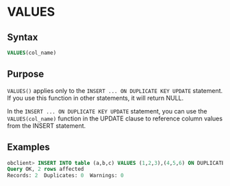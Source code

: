 # VALUES

## Syntax

```sql
VALUES(col_name)
```

## Purpose

`VALUES()` applies only to the `INSERT ... ON DUPLICATE KEY UPDATE` statement. If you use this function in other statements, it will return NULL.

In the `INSERT ... ON DUPLICATE KEY UPDATE` statement, you can use the `VALUES(col_name)` function in the UPDATE clause to reference column values from the INSERT statement.

## Examples

```sql
obclient> INSERT INTO table (a,b,c) VALUES (1,2,3),(4,5,6) ON DUPLICATE KEY UPDATE c=VALUES(a)+VALUES(b);
Query OK, 2 rows affected
Records: 2  Duplicates: 0  Warnings: 0
```
